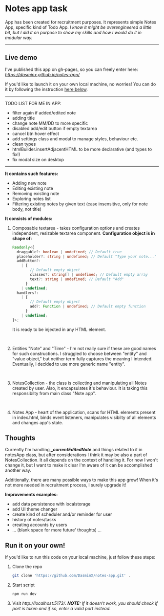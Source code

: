 # Notes app task

App has been created for recruitment purposes. It represents simple Notes App, specific kind of Todo App.
_I know it might be overengineered a little bit, but I did it on purpose to show my skills and how I would do it in modular way._

---

## Live demo

I've published this app on gh-pages, so you can freely enter here:
*https://dasminx.github.io/notes-app/*

If you'd like to launch it on your own local machine, no worries! You can do it by following the instruction [here below](#run-it-on-your-own).

---

TODO LIST FOR ME IN APP:

- filter again if added/edited note
- adding title
- change note MM/DD to more specific
- disabled add/edit button if empty textarea
- cancel btn hover effect
- add settings class and modal to manage styles, behaviour etc.
- clean types
- htmlBuilder.insertAdjacentHTML to be more declarative (and types to fix!)
- fix modal size on desktop

---

**It contains such features:**

- Adding new note
- Editing existing note
- Removing existing note
- Exploring notes list
- Filtering existing notes by given text (case insensitive, only for note body, not title)

**It consists of modules:**

1. Composable textarea - takes configuration options and creates independent, resizable textarea component. **Configuration object is in shape of:**

   ```typescript
   Readonly<{
     draggable?: boolean | undefined; // Default true
     placeholder?: string | undefined; // Default "Type your note..."
     addButton?:
       | {
           // Default empty object
           classes?: string[] | undefined; // Default empty array
           text?: string | undefined; // Default "Add"
         }
       | undefined;
     handlers?:
       | {
           // Default empty object
           add?: Function | undefined; // Default empty function
         }
       | undefined;
   }>;
   ```

   It is ready to be injected in any HTML element.

   <br>

2. Entities "Note" and "Time" - I'm not really sure if these are good names for such constructions. I struggled to choose between "entity" and "value object," but neither term fully captures the meaning I intended. Eventually, I decided to use more generic name "entity".

<br>

3. NotesCollection - the class is collecting and manipulating all Notes created by user. Also, it encapsulates it's behaviour. It is taking this responsibilty from main class "Note app".

<br>

4. Notes App - heart of the application, scans for HTML elements present in index.html, binds event listeners, manipulates visibilty of all elements and changes app's state.

## Thoughts

Currently I'm handling **_\_currentEditedNote_** and things related to it in notesApp class, but after considerations I think it may be also a part of NotesCollection. It all depends on the context of handling it. For now I won't change it, but I want to make it clear I'm aware of it can be accomplished another way.

Additionally, there are many possible ways to make this app grow! When it's not more needed in recruitment process, I surely upgrade it!

**Improvements examples:**

- add data persistence with localstorage
- add UI theme changer
- create kind of scheduler and/or reminder for user
- history of notes/tasks
- creating accounts by users
- ... (blank space for more future' thoughts) ...

## Run it on your own!

If you'd like to run this code on your local machine, just follow these steps:

1. Clone the repo

   ```bash
   git clone 'https://github.com/DasminX/notes-app.git' .
   ```

2. Start script

   ```bash
   npm run dev
   ```

3. Visit _http://localhost:5173/_.
   **_NOTE:_** _If it doesn't work, you should check if port is taken and if so, enter a valid port instead._
